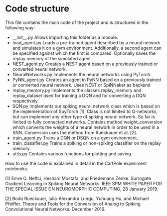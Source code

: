# Code structure
This file contains the main code of the project and is structured in the following way:
  - \_\_init\_\_.py Allows importing this folder as a module.
  - load_agent.py Loads a pre-trained agent described by a neural network and simulates it on a gym environment. Additionally,
                  a second agent can be specified against which the first is compared.
                  Optionally saves the replay memory of the simulated agent.
  - NEST_agent.py Creates a NEST agent based on a previously trained or converted neural network.
  - NeuralNetworks.py Implements the neural networks using PyTorch.
  - PyNN_agent.py Creates an agent in PyNN based on a previously trained or converted neural network. Uses NEST or SpiNNaker as backend
  - replay_memory.py Implements the classes replay_memory and replay_dataset used for training a DQN and for converting a DQN respectively.
  - SQN.py Implements our spiking neural network class which is based on the implementation of SpyTorch [1].
            Class is not limited to Q-networks, but can implement any other type of spiking neural network.
            So far is limited to fully connected networks.
            Contains method weight_conversion which converts the weights of a neural network in order to be used in a SNN. 
            Conversion uses the method from Rueckauer et al. [2].
  - train_agent.py Trains a DQN or DSQN on a gym environment.
  - train_classifier.py Trains a spiking or non-spiking classifier on the replay memory.
  - utils.py Contains various functions for plotting and saving.

How to use the code is explained in detail in the CartPole experiment notebooks.

[1] Emre O. Neftci, Hesham Mostafa, and Friedemann Zenke. Surrogate Gradient Learning in Spiking
	Neural Networks. IEEE SPM WHITE PAPER FOR THE SPECIAL ISSUE ON NEUROMORPHIC COMPUTING, 28 January 2019.

[2] Bodo Rueckauer, Iulia-Alexandra Lungu, Yuhuang Hu, and Michael Pfeiffer. Theory and Tools for the Conversion of Analog to Spiking Convolutional Neural Networks. December 2016.
